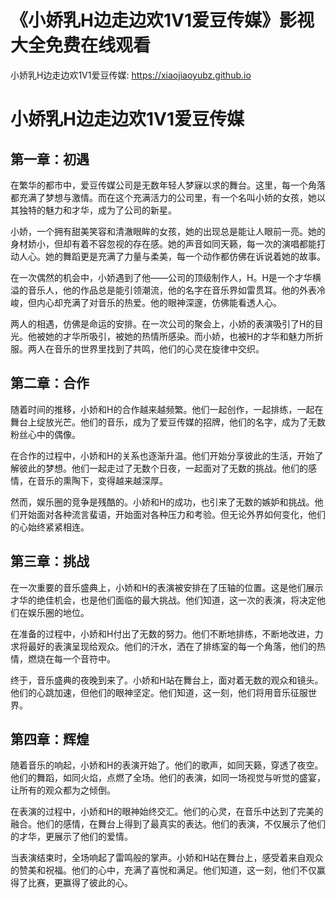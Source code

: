# 《小娇乳H边走边欢1V1爱豆传媒》影视大全免费在线观看

小娇乳H边走边欢1V1爱豆传媒: <https://xiaojiaoyubz.github.io>

# 小娇乳H边走边欢1V1爱豆传媒

## 第一章：初遇

在繁华的都市中，爱豆传媒公司是无数年轻人梦寐以求的舞台。这里，每一个角落都充满了梦想与激情。而在这个充满活力的公司里，有一个名叫小娇的女孩，她以其独特的魅力和才华，成为了公司的新星。

小娇，一个拥有甜美笑容和清澈眼眸的女孩，她的出现总是能让人眼前一亮。她的身材娇小，但却有着不容忽视的存在感。她的声音如同天籁，每一次的演唱都能打动人心。她的舞蹈更是充满了力量与柔美，每一个动作都仿佛在诉说着她的故事。

在一次偶然的机会中，小娇遇到了他——公司的顶级制作人，H。H是一个才华横溢的音乐人，他的作品总是能引领潮流，他的名字在音乐界如雷贯耳。他的外表冷峻，但内心却充满了对音乐的热爱。他的眼神深邃，仿佛能看透人心。

两人的相遇，仿佛是命运的安排。在一次公司的聚会上，小娇的表演吸引了H的目光。他被她的才华所吸引，被她的热情所感染。而小娇，也被H的才华和魅力所折服。两人在音乐的世界里找到了共鸣，他们的心灵在旋律中交织。

## 第二章：合作

随着时间的推移，小娇和H的合作越来越频繁。他们一起创作，一起排练，一起在舞台上绽放光芒。他们的音乐，成为了爱豆传媒的招牌，他们的名字，成为了无数粉丝心中的偶像。

在合作的过程中，小娇和H的关系也逐渐升温。他们开始分享彼此的生活，开始了解彼此的梦想。他们一起走过了无数个日夜，一起面对了无数的挑战。他们的感情，在音乐的熏陶下，变得越来越深厚。

然而，娱乐圈的竞争是残酷的。小娇和H的成功，也引来了无数的嫉妒和挑战。他们开始面对各种流言蜚语，开始面对各种压力和考验。但无论外界如何变化，他们的心始终紧紧相连。

## 第三章：挑战

在一次重要的音乐盛典上，小娇和H的表演被安排在了压轴的位置。这是他们展示才华的绝佳机会，也是他们面临的最大挑战。他们知道，这一次的表演，将决定他们在娱乐圈的地位。

在准备的过程中，小娇和H付出了无数的努力。他们不断地排练，不断地改进，力求将最好的表演呈现给观众。他们的汗水，洒在了排练室的每一个角落，他们的热情，燃烧在每一个音符中。

终于，音乐盛典的夜晚到来了。小娇和H站在舞台上，面对着无数的观众和镜头。他们的心跳加速，但他们的眼神坚定。他们知道，这一刻，他们将用音乐征服世界。

## 第四章：辉煌

随着音乐的响起，小娇和H的表演开始了。他们的歌声，如同天籁，穿透了夜空。他们的舞蹈，如同火焰，点燃了全场。他们的表演，如同一场视觉与听觉的盛宴，让所有的观众都为之倾倒。

在表演的过程中，小娇和H的眼神始终交汇。他们的心灵，在音乐中达到了完美的融合。他们的感情，在舞台上得到了最真实的表达。他们的表演，不仅展示了他们的才华，更展示了他们的爱情。

当表演结束时，全场响起了雷鸣般的掌声。小娇和H站在舞台上，感受着来自观众的赞美和祝福。他们的心中，充满了喜悦和满足。他们知道，这一刻，他们不仅赢得了比赛，更赢得了彼此的心。